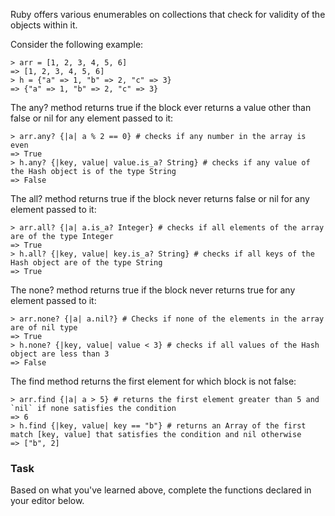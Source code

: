 Ruby offers various enumerables on collections that check for validity of the objects within it.

Consider the following example:

```
> arr = [1, 2, 3, 4, 5, 6]
=> [1, 2, 3, 4, 5, 6]
> h = {"a" => 1, "b" => 2, "c" => 3}
=> {"a" => 1, "b" => 2, "c" => 3}
```
The any? method returns true if the block ever returns a value other than false or nil for any element passed to it:

```
> arr.any? {|a| a % 2 == 0} # checks if any number in the array is even
=> True
> h.any? {|key, value| value.is_a? String} # checks if any value of the Hash object is of the type String
=> False
```

The all? method returns true if the block never returns false or nil for any element passed to it:

```
> arr.all? {|a| a.is_a? Integer} # checks if all elements of the array are of the type Integer
=> True
> h.all? {|key, value| key.is_a? String} # checks if all keys of the Hash object are of the type String
=> True
```
The none? method returns true if the block never returns true for any element passed to it:

```
> arr.none? {|a| a.nil?} # Checks if none of the elements in the array are of nil type
=> True
> h.none? {|key, value| value < 3} # checks if all values of the Hash object are less than 3
=> False
```

The find method returns the first element for which block is not false:
```
> arr.find {|a| a > 5} # returns the first element greater than 5 and `nil` if none satisfies the condition
=> 6
> h.find {|key, value| key == "b"} # returns an Array of the first match [key, value] that satisfies the condition and nil otherwise
=> ["b", 2]
```

### Task
Based on what you've learned above, complete the functions declared in your editor below.